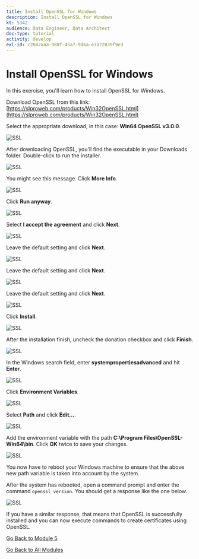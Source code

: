 ```yaml
---
title: Install OpenSSL for Windows
description: Install OpenSSL for Windows
kt: 5342
audience: Data Engineer, Data Architect
doc-type: tutorial
activity: develop
exl-id: c2042aaa-988f-45a7-9d6a-e7a72839f9e3
---
```


# Install OpenSSL for Windows

In this exercise, you'll learn how to install OpenSSL for Windows.

Download OpenSSL from this link: [https://slproweb.com/products/Win32OpenSSL.html](https://slproweb.com/products/Win32OpenSSL.html)

Select the appropriate download, in this case: **Win64 OpenSSL v3.0.0**.

![SSL](./images/ssl0.png)

After downloading OpenSSL, you'll find the executable in your Downloads folder. Double-click to run the installer.

![SSL](./images/ssl1.png)

You might see this message. Click **More Info**.

![SSL](./images/ssl2.png)

Click **Run anyway**.

![SSL](./images/ssl3.png)

Select **I accept the agreement** and click **Next**.

![SSL](./images/ssl4.png)

Leave the default setting and click **Next**.

![SSL](./images/ssl5.png)

Leave the default setting and click **Next**.

![SSL](./images/ssl6.png)

Leave the default setting and click **Next**.

![SSL](./images/ssl7.png)

Click **Install**.

![SSL](./images/ssl8.png)

After the installation finish, uncheck the donation checkbox and click **Finish**.

![SSL](./images/ssl9.png)

In the Windows search field, enter **systempropertiesadvanced** and hit **Enter**.

![SSL](./images/ssl10.png)

Click **Environment Variables**.

![SSL](./images/ssl11.png)

Select **Path** and click **Edit...**.

![SSL](./images/ssl12.png)

Add the environment variable with the path **C:\Program Files\OpenSSL-Win64\bin**. Click **OK** twice to save your changes.

![SSL](./images/ssl12a.png)

You now have to reboot your Windows machine to ensure that the above new path variable is taken into account by the system.

After the system has rebooted, open a command prompt and enter the command `openssl version`. You should get a response like the one below.

![SSL](./images/ssl13.png)

If you have a similar response, that means that OpenSSL is successfully installed and you can now execute commands to create certificates using OpenSSL.

[Go Back to Module 5](./data-ingestion-informatica-etl.md)

[Go Back to All Modules](../../overview.md)
